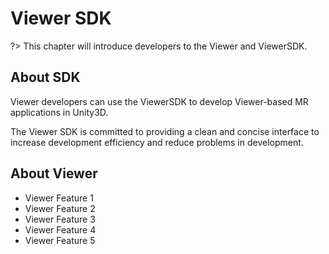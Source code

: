 # Viewer SDK

?> This chapter will introduce developers to the Viewer and ViewerSDK.



## About SDK

Viewer developers can use the ViewerSDK to develop Viewer-based MR applications in Unity3D.

The Viewer SDK is committed to providing a clean and concise interface to increase development efficiency and reduce problems in development.

## About Viewer

- Viewer Feature 1
- Viewer Feature 2
- Viewer Feature 3
- Viewer Feature 4
- Viewer Feature 5